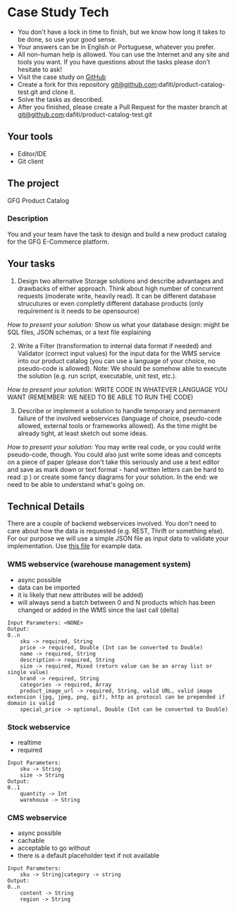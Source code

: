 # Case Study Tech

- You don't have a lock in time to finish, but we know how long it takes to be done, so use your good sense.
- Your answers can be in English or Portuguese, whatever you prefer.
- All non-human help is allowed. You can use the Internet and any site and tools you want. If you have questions about the tasks please don't hesitate to ask!
- Visit the case study on [GitHub](https://github.com/dafiti/product-catalog-test)
- Create a fork for this repository git@github.com:dafiti/product-catalog-test.git and clone it.
- Solve the tasks as described.
- After you finished, please create a Pull Request for the master branch at git@github.com:dafiti/product-catalog-test.git 

## Your tools
- Editor/IDE
- Git client

## The project
GFG Product Catalog

### Description
You and your team have the task to design and build a new product catalog for the GFG E-Commerce platform.

## Your tasks
1. Design two alternative Storage solutions and describe advantages and drawbacks of either approach. Think about high number of concurrent requests (moderate write, heavily read). It can be different database strucutures or even completly different database products (only requirement is it needs to be opensource)

*How to present your solution:* Show us what your database design: might be SQL files, JSON schemas, or a text file explaining


2. Write a Filter (transformation to internal data format if needed) and Validator (correct input values) for the input data for the WMS service into our product catalog (you can use a language of your choice, no pseudo-code is allowed). Note: We should be somehow able to execute the solution (e.g. run script, executable, unit test, etc.).

*How to present your solution:* WRITE CODE IN WHATEVER LANGUAGE YOU WANT (REMEMBER: WE NEED TO BE ABLE TO RUN THE CODE)


3. Describe or implement a solution to handle temporary and permanent failure of the involved webservices (language of choice, pseudo-code allowed, external tools or frameworks allowed). As the time might be already tight, at least sketch out some ideas.

*How to present your solution:* You may write real code, or you could write pseudo-code, though. You could also just write some ideas and concepts on a piece of paper (please don't take this seriously and use a text editor and save as mark down or text format - hand written letters can be hard to read :p ) or create some fancy diagrams for your solution. In the end: we need to be able to understand what's going on.

## Technical Details
There are a couple of backend webservices involved. You don't need to care about how the data is requested (e.g. REST, Thrift or something else). For our purpose we will use a simple JSON file as input data to validate your implementation. Use [this file](wms_product_data.json) for example data.

### WMS webservice (warehouse management system)
- async possible
- data can be imported
- it is likely that new attributes will be added)
- will always send a batch between 0 and N products which has been changed or added in the WMS since the last call (delta)

```
Input Parameters: <NONE>
Output:
0..n
    sku -> required, String
    price -> required, Double (Int can be converted to Double)
    name -> required, String
    description-> required, String
    size -> required, Mixed (return value can be an array list or single value)
    brand -> required, String
    categories -> required, Array
    product_image_url -> required, String, valid URL, valid image extension (jpg, jpeg, png, gif), http as protocol can be prepended if domain is valid
    special_price -> optional, Double (Int can be converted to Double)
```


### Stock webservice
- realtime
- required

```
Input Parameters:
    sku -> String
    size -> String
Output:
0..1
    quantity -> Int
    warehouse -> String
```

### CMS webservice
- async possible
- cachable
- acceptable to go without
- there is a default placeholder text if not available

```
Input Parameters:
    sku -> String|category -> string
Output:
0..n
    content -> String
    region -> String
```

